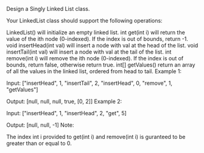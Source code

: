 Design a Singly Linked List class.

Your LinkedList class should support the following operations:

LinkedList() will initialize an empty linked list.
int get(int i) will return the value of the ith node (0-indexed). If the index is out of bounds, return -1.
void insertHead(int val) will insert a node with val at the head of the list.
void insertTail(int val) will insert a node with val at the tail of the list.
int remove(int i) will remove the ith node (0-indexed). If the index is out of bounds, return false, otherwise return true.
int[] getValues() return an array of all the values in the linked list, ordered from head to tail.
Example 1:

Input:
["insertHead", 1, "insertTail", 2, "insertHead", 0, "remove", 1, "getValues"]

Output:
[null, null, null, true, [0, 2]]
Example 2:

Input:
["insertHead", 1, "insertHead", 2, "get", 5]

Output:
[null, null, -1]
Note:

The index int i provided to get(int i) and remove(int i) is guranteed to be greater than or equal to 0.
